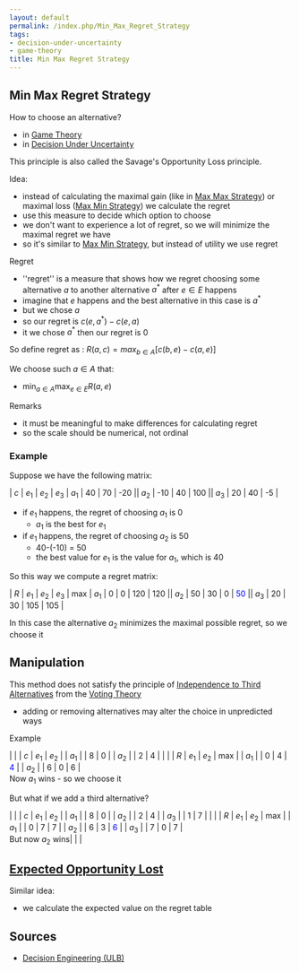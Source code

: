 ```yaml
---
layout: default
permalink: /index.php/Min_Max_Regret_Strategy
tags:
- decision-under-uncertainty
- game-theory
title: Min Max Regret Strategy
---
```

## Min Max Regret Strategy
How to choose an alternative? 
- in [Game Theory](Game_Theory)
- in [Decision Under Uncertainty](Decision_Under_Uncertainty)

This principle is also called the Savage's Opportunity Loss principle. 


Idea:
- instead of calculating the maximal gain (like in [Max Max Strategy](Max_Max_Strategy)) or maximal loss ([Max Min Strategy](Max_Min_Strategy)) we calculate the regret
- use this measure to decide which option to choose
- we don't want to experience a lot of regret, so we will minimize the maximal regret we have 
- so it's similar to  [Max Min Strategy](Max_Min_Strategy), but instead of utility we use regret


Regret
  - ''regret'' is a measure that shows how we regret choosing some alternative $a$ to another alternative $a^*$ after $e \in E$ happens
- imagine that $e$ happens and the best alternative in this case is $a^*$
- but we chose $a$
- so our regret is $c(e, a^*) - c(e, a)$
- it we chose $a^*$ then our regret is 0


So define regret as 
: $R(a, c) = max_{b \in A} \big[ c(b, e) - c(a, e) \big]$


We choose such $a \in A$ that:
- $\min_{a \in A} \max_{e \in E} R(a, e)$


Remarks
- it must be meaningful to make differences for calculating regret
- so the scale should be numerical, not ordinal 


### Example
Suppose we have the following matrix:

|   $c$  |  $e_1$  |  $e_2$  |  $e_3$  |   $a_1$   |  40  |  70  |  -20 ||   $a_2$   |  -10  |  40  |  100 ||   $a_3$   |  20  |  40  |  -5 |

- if $e_1$ happens, the regret of choosing $a_1$ is 0 
  - $a_1$ is the best for $e_1$
- if $e_1$ happens, the regret of choosing $a_2$ is 50
  - 40-(-10) = 50 
  - the best value for $e_1$ is the value for $a_1$, which is 40

So this way we compute a regret matrix:

|   $R$  |  $e_1$  |  $e_2$  |  $e_3$  |  max   |   $a_1$   |  0  |  0  |  120  |  120 ||   $a_2$   |  50  |  30  |  0  |  <font color="blue">50</font> ||   $a_3$   |  20  |  30  |  105  |  105 |

In this case the alternative $a_2$ minimizes the maximal possible regret, so we choose it 


## Manipulation
This method does not satisfy the principle of [Independence to Third Alternatives](Independence_to_Third_Alternatives) from the [Voting Theory](Voting_Theory)
- adding or removing alternatives may alter the choice in unpredicted ways

Example 

|  |     |   $c$  |  $e_1$  |  $e_2$ |      |  $a_1$ |   | 8  |  0 |      |   $a_2$ |   | 2  |  4 |  |  |     |   $R$  |  $e_1$  |  $e_2$  |  max |      |  $a_1$ |   | 0  |  4  |  <font color="blue">4</font> |      |   $a_2$ |   | 6  |  0  |  6 |  
Now $a_1$ wins - so we choose it


But what if we add a third alternative?

|  |     |   $c$  |  $e_1$  |  $e_2$ |      |  $a_1$ |   | 8  |  0 |      |   $a_2$ |   | 2  |  4 |      |   $a_3$ |   | 1  |  7 |  |  |     |   $R$  |  $e_1$  |  $e_2$  |  max |      |  $a_1$ |   | 0  |  7  |  7 |      |   $a_2$ |   | 6  |  3  |  <font color="blue">6</font> |      |   $a_3$ |   | 7  |  0  |  7 |  
But now $a_2$ wins|   | |
## [Expected Opportunity Lost](Expected_Opportunity_Lost)
Similar idea:
- we calculate the expected value on the regret table


## Sources
- [Decision Engineering (ULB)](Decision_Engineering_(ULB))
